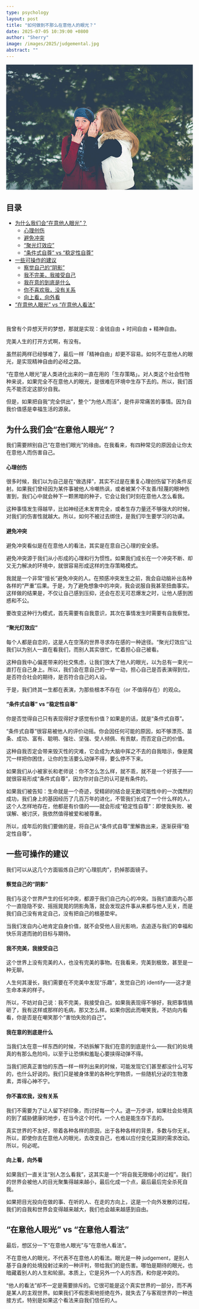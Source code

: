 ```yaml
---
type: psychology
layout: post
title: "如何做到不那么在意他人的眼光？"
date: 2025-07-05 10:39:00 +0800
author: "Sherry"
image: /images/2025/judgemental.jpg
abstract: ""
---
```


![cover](/images/2025/judgemental.jpg)

## 目录

- [为什么我们会“在意他人眼光”？](#为什么我们会在意他人眼光？)
    - [心理创伤](#心理创伤)
    - [避免冲突](#避免冲突)
    - [“聚光灯效应”](#聚光灯效应)
    - [“条件式自尊” vs “稳定性自尊”](#条件式自尊-vs-稳定性自尊)
- [一些可操作的建议](#一些可操作的建议)
    - [察觉自己的“阴影”](#察觉自己的阴影)
    - [我不完美，我接受自己](#我不完美我接受自己)
    - [我在意的到底是什么](#我在意的到底是什么)
    - [你不喜欢我，没有关系](#你不喜欢我没有关系)
    - [向上看，向外看](#向上看向外看)
- [“在意他人眼光” vs “在意他人看法”](#在意他人眼光-vs-在意他人看法)

<br/>

我曾有个异想天开的梦想，那就是实现：金钱自由 + 时间自由 + 精神自由。

完美人生的打开方式啊，有没有。

虽然前两样已经够难了，最后一样「精神自由」却更不容易。如何不在意他人的眼光，是实现精神自由的必经之路。

“在意他人眼光”是人类进化出来的一直在用的「生存策略」。对人类这个社会性物种来说，如果完全不在意他人的眼光，是很难在环境中生存下去的。所以，我们首先不能否定这部分自我。

但是，如果把自我“完全供出”，整个“为他人而活”，是件非常痛苦的事情。因为自我价值感是幸福生活的源泉。

## 为什么我们会“在意他人眼光”？

我们需要辨别自己“在意他们眼光”的缘由。在我看来，有四种常见的原因会让你太在意他人而伤害自己。

#### 心理创伤

很多时候，我们以为自己是在“做选择”，其实不过是在重复心理创伤留下的条件反射。如果我们曾经因为某件事被他人冷嘲热讽，或者被某个不友善/轻蔑的眼神伤害到，我们心中就会种下一颗黑暗的种子，它会让我们时刻在意他人怎么看我。

这种事情发生得越早，比如神经还未发育完全，或者生存力量还不够强大的时候，对我们的伤害性就越大。所以，如何不被过去绑住，是我们毕生要学习的功课。

#### 避免冲突

避免冲突看似是在在意他人的看法，其实是在意自己心理的安全感。

避免冲突源于我们从小形成的心理和行为惯性。如果我们成长在一个冲突不断、却又无力解决的环境中，就很容易形成这样的生存策略模式。

我就是一个非常“擅长”避免冲突的人。在预感冲突发生之前，我会自动脑补出各种各样的“严重”后果。于是，为了避免想象中的冲突，我会说服自我甚至扭曲事实。这样做的结果是，不仅让自己感到压抑，还会在忍无可忍爆发之时，让他人感到困惑和不公。

要改变这种行为模式，首先需要有自我意识，其次在事情发生时需要有自我察觉。

#### “聚光灯效应”

每个人都是自恋的，这是人在空荡的世界寻求存在感的一种途径。“聚光灯效应”让我们以为别人一直在看我们，而别人其实很忙，忙着担心自己被看。

这种自我中心偏差带来的社交焦虑，让我们放大了他人的眼光，以为总有一束光一直打在自己身上。所以，我们会在意自己的一举一动，担心自己是否表演得到位，是否符合社会的期待，是否符合自己的人设。

于是，我们终其一生都在表演，为那些根本不存在（or 不值得存在）的观众。

#### “条件式自尊” vs “稳定性自尊”

你是否觉得自己只有表现得好才感觉有价值？如果是的话，就是“条件式自尊”。

“条件式自尊”很容易被他人的评价动摇。你会因任何可能的原因，如不够漂亮、苗条、成功、富有、聪明、强壮、坚强、受人倾佩、有贡献，而否定自己的价值。

这种自我否定会带来毁灭性的灾难，它会成为大脑中挥之不去的自我暗示，像是魔咒一样把你困住，让你的生活要么动弹不得，要么停不下来。

如果我们从小被家长和老师说：你不怎么怎么样，就不乖，就不是一个好孩子——就很容易形成“条件式自尊”，因为你对自己的认可是有条件的。

如果我们被告知：生命就是一个奇迹，受精卵的结合是无数可能性中的一次偶然的成功，我们身上的基因经历了几百万年的进化，不管我们长成了一个什么样的人，这个人怎样地存在，他都是有价值的——就会形成“稳定性自尊”：即使我失败、被误解、被讨厌，我依然值得被爱和被尊重。

所以，成年后的我们要做的是，将自己从“条件式自尊”里解救出来，逐渐获得“稳定性自尊”。

## 一些可操作的建议

我们可以从这几个方面锻炼自己的“心理肌肉”，扔掉那面镜子。

#### 察觉自己的“阴影”

我们与这个世界产生的任何冲突，都源于我们自己内心的冲突。当我们直面内心那个一直隐隐不安、摇摇晃晃的阴影角落，就会发现这件事从来都与他人无关，而是我们自己没有肯定自己，没有把自己的根基垫牢。

当我们发自内心地肯定自身价值，就不会受他人目光影响，去追逐与我们的幸福和快乐背道而驰的目标与期待。

#### 我不完美，我接受自己

这个世界上没有完美的人，也没有完美的事物。在我看来，完美到极致，甚至是一种无聊。

人生何其漫长，我们需要在不完美中发现“乐趣”，发觉自己的 identify——这才是生命本来的样子。

所以，不妨对自己说：我不完美，我接受自己。如果我表现得不够好，我把事情搞砸了，我有这样或那样的毛病，那又怎么样。如果你因此而嘲笑我，不妨向内看看，你是否是在嘲笑那个“害怕失败的自己”。

#### 我在意的到底是什么

当我们太在意一样东西的时候，不妨拆解下我们在意的到底是什么——我们的处境真的有那么危险吗，以至于让恐惧和羞耻心要挟得动弹不得。

当我们把真正害怕的东西一样一样列出来的时候，可能发现它们甚至都没什么可写的，也什么好说的。我们只是被身体里的各种化学物质，一些随机分泌的生物激素，弄得心神不宁。

#### 你不喜欢我，没有关系

我们不需要为了让人留下好印象，而讨好每一个人。退一万步讲，如果社会处境真的到了威胁健康的地步，在当今这个时代，一个人也是能生存下去的。

真实世界的不友好，带着各种各样的原因，出于各种各样的背景，多数与你无关。所以，即使你去在意他人的眼光，去改变自己，也难以应付变化莫测的需求改动。所以，何必呢。

#### 向上看，向外看

如果我们一直关注“别人怎么看我”，这其实是一个“将自我无限缩小的过程”。我们的世界会被他人的目光聚集得越来越小，最后化成一个点，最后最后完全杀死自我。

如果把目光投向在做的事、在听的人、在走的方向上，这是一个向外发散的过程，我们的自我和世界会变得越来越大，我们也会越来越感到自由。

## “在意他人眼光” vs “在意他人看法”

最后，想区分一下“在意他人眼光”与“在意他人看法”。

不在意他人的眼光，不代表不在意他人的看法。眼光是一种 judgement，是别人基于自身的处境投射过来的一种评判，带给我们的是伤害。哪怕是期待的眼光，也暗藏着别人的人生和轮廓。本质上，它是另外一个人的东西，和你是冲突的。

“他人的看法”却不一定是需要排斥的。它很可能是这个真实世界的一部分，而不再是某人的主观世界。如果我们不假思索地拒绝在外，就失去了与客观世界的一种连接方式，特别是如果这个看法来自我们信任的人。
